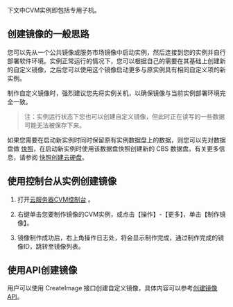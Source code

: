 下文中CVM实例即包括专用子机。

## 创建镜像的一般思路

您可以先从一个公共镜像或服务市场镜像中启动实例，然后连接到您的实例并自行部署软件环境。实例正常运行的情况下，您可以根据自己的需要在其基础上创建新的自定义镜像，之后您可以使用这个镜像启动更多与原实例具有相同自定义项的新实例。

制作自定义镜像时，强烈建议您先将实例关机，以确保镜像与当前实例部署环境完全一致。
>注：实例运行状态下您也可以创建自定义镜像，但此时正在读写的一些数据可能无法被保存下来。

如果您需要在启动新实例时同时保留原有实例数据盘上的数据，则您可以先对数据盘做 [快照](http://tcecqpoc.fsphere.cn/doc/product/362/2455)，在启动新实例时使用该数据盘快照创建新的 CBS 数据盘。有关更多信息，请参阅 [快照创建云硬盘](http://tcecqpoc.fsphere.cn/doc/product/362/2455#6.-.E4.BD.BF.E7.94.A8.E5.BF.AB.E7.85.A7.E5.88.9B.E5.BB.BA.E7.A3.81.E7.9B.98)。

## 使用控制台从实例创建镜像

1) 打开[云服务器CVM控制台](http://console.tcecqpoc.fsphere.cn/cvm/) 。

2) 右键单击您要制作镜像的CVM实例，或点击【操作】-【更多】，单击【制作镜像】。

3) 镜像制作成功后，右上角操作日志处，将会显示制作完成，通过制作完成的镜像ID，跳转至镜像列表。

## 使用API创建镜像
用户可以使用 CreateImage 接口创建自定义镜像，具体内容可以参考[创建镜像 API](http://tcecqpoc.fsphere.cn/doc/api/229/1273)。
